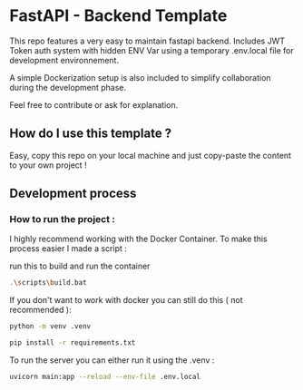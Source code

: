 # FastAPI - Backend Template

This repo features a very easy to maintain fastapi backend.
Includes JWT Token auth system with hidden ENV Var using a temporary
.env.local file for development environnement.

A simple Dockerization setup is also included to simplify collaboration during the
development phase.

Feel free to contribute or ask for explanation.

## How do I use this template ?

Easy, copy this repo on your local machine and just copy-paste the content to your own
project !

## Development process
### How to run the project :

I highly recommend working with the Docker Container.
To make this process easier I made a script :

run this to build and run the container

```bash
.\scripts\build.bat
```


If you don't want to work with docker you can still do this ( not recommended ):

```bash
python -m venv .venv

pip install -r requirements.txt
```

To run the server you can either run it using the .venv :

```bash
uvicorn main:app --reload --env-file .env.local
```